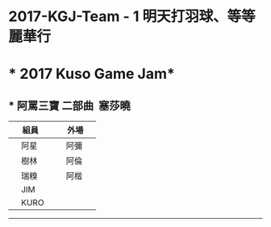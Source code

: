 # 2017-KGJ-Team - 1 明天打羽球、等等麗華行
# * 2017 Kuso Game Jam*
## * 阿罵三寶 二部曲  塞莎曉

|      組員     |      外場      |
| ------------- |:-------------:| 
|      阿星     |      阿彌     |
|      樹林     |      阿倫      |
|      瑞糗     |      阿楷       |  
|      JIM      | |
|     KURO     | |
___
